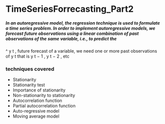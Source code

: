 # TimeSeriesForrecasting_Part2

##### In an autoregressive model, the regression technique is used to formulate a time series problem. In order to implement autoregressive models, we forecast future observations using a linear combination of past observations of the same variable, i.e., to predict the 
^
y
t
, future forecast of a variable, we need one or more past observations of 
y
t
 that is 
y
t
−
1
, 
y
t
−
2
, etc

### techniques covered

- Stationarity
- Stationarity test
- Importance of stationarity
- Non-stationarity to stationarity
- Autocorrelation function 
- Partial autocorrelation function
- Auto-regressive model
- Moving average model
